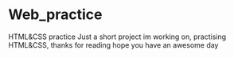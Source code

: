# Web_practice
HTML&amp;CSS practice
Just a short project im working on, practising HTML&CSS, thanks for reading hope you have an awesome day
